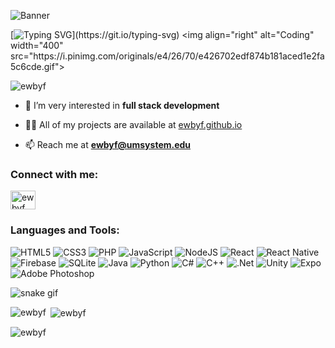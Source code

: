 ![Banner](https://imgur.com/RLfK4zA.jpg)

[![Typing SVG](https://readme-typing-svg.herokuapp.com?font=roboto&size=24&duration=3250&color=24A2F7&center=true&vCenter=true&multiline=true&width=500&height=75&lines=Hey%2C+I'm+Eric!;A+student+and+an+aspiring+developer!)](https://git.io/typing-svg)
<img align="right" alt="Coding" width="400" src="https://i.pinimg.com/originals/e4/26/70/e426702edf874b181aced1e2fa5c6cde.gif">

<p align="left"> <img src="https://komarev.com/ghpvc/?username=ewbyf&label=Profile%20views&color=4dbbff&style=flat" alt="ewbyf" /> </p>

- 🔭 I’m very interested in **full stack development**

- 👨‍💻 All of my projects are available at [ewbyf.github.io](ewbyf.github.io)

- 📫 Reach me at **ewbyf@umsystem.edu**

<h3 align="left">Connect with me:</h3>
<p align="left">
<a href="https://linkedin.com/in/ewbyf" target="blank"><img align="center" src="https://raw.githubusercontent.com/rahuldkjain/github-profile-readme-generator/master/src/images/icons/Social/linked-in-alt.svg" alt="ewbyf" height="30" width="40" /></a>
</p>

<h3 align="left">Languages and Tools:</h3>

![HTML5](https://img.shields.io/badge/html5-%23E34F26.svg?style=for-the-badge&logo=html5&logoColor=white)
![CSS3](https://img.shields.io/badge/css3-%231572B6.svg?style=for-the-badge&logo=css3&logoColor=white)
![PHP](https://img.shields.io/badge/php-%23777BB4.svg?style=for-the-badge&logo=php&logoColor=white)
![JavaScript](https://img.shields.io/badge/javascript-%23323330.svg?style=for-the-badge&logo=javascript&logoColor=%23F7DF1E)
![NodeJS](https://img.shields.io/badge/node.js-6DA55F?style=for-the-badge&logo=node.js&logoColor=white)
![React](https://img.shields.io/badge/react-%2320232a.svg?style=for-the-badge&logo=react&logoColor=%2361DAFB)
![React Native](https://img.shields.io/badge/react_native-%2320232a.svg?style=for-the-badge&logo=react&logoColor=%2361DAFB)
![Firebase](https://img.shields.io/badge/Firebase-039BE5?style=for-the-badge&logo=Firebase&logoColor=white)
![SQLite](https://img.shields.io/badge/sqlite-%2307405e.svg?style=for-the-badge&logo=sqlite&logoColor=white)
![Java](https://img.shields.io/badge/java-%23ED8B00.svg?style=for-the-badge&logo=java&logoColor=white)
![Python](https://img.shields.io/badge/python-3670A0?style=for-the-badge&logo=python&logoColor=ffdd54)
![C#](https://img.shields.io/badge/c%23-%23239120.svg?style=for-the-badge&logo=c-sharp&logoColor=white)
![C++](https://img.shields.io/badge/c++-%2300599C.svg?style=for-the-badge&logo=c%2B%2B&logoColor=white)
![.Net](https://img.shields.io/badge/.NET-5C2D91?style=for-the-badge&logo=.net&logoColor=white)
![Unity](https://img.shields.io/badge/unity-%23000000.svg?style=for-the-badge&logo=unity&logoColor=white)
![Expo](https://img.shields.io/badge/expo-1C1E24?style=for-the-badge&logo=expo&logoColor=#D04A37)
![Adobe Photoshop](https://img.shields.io/badge/adobe%20photoshop-%2331A8FF.svg?style=for-the-badge&logo=adobe%20photoshop&logoColor=white)

![snake gif](https://github.com/ewbyf/ewbyf/blob/output/github-contribution-grid-snake.svg)

<p><img align="left" src="https://github-readme-stats-sigma-five.vercel.app/api/top-langs?username=ewbyf&show_icons=true&locale=en&layout=compact" alt="ewbyf" /></p>

<p>&nbsp;<img align="center" src="https://github-readme-stats-sigma-five.vercel.app/api?username=ewbyf&show_icons=true&locale=en" alt="ewbyf" /></p>

<p><img align="center" src="https://github-readme-streak-stats.herokuapp.com/?user=ewbyf&" alt="ewbyf" /></p>


